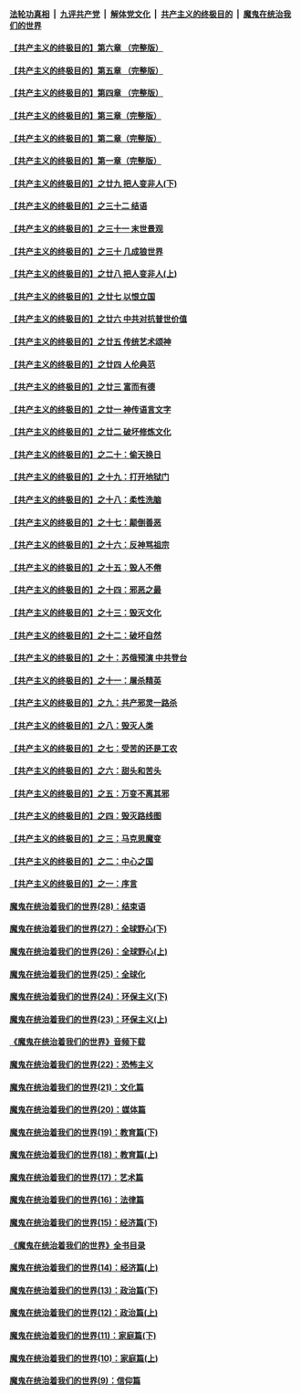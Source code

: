 ####  [法轮功真相](../../../../basic/blob/master/README.md?t=10090726) &nbsp;|&nbsp; [九评共产党](../../../../9ping.md/blob/master/README.md?t=10090726) &nbsp;|&nbsp; [解体党文化](../../../../jtdwh.md/blob/master/README.md?t=10090726)  &nbsp;|&nbsp; [共产主义的终极目的](../../../../gczydzjmd.md/blob/master/README.md?t=10090726) &nbsp;|&nbsp; [魔鬼在统治我们的世界](../../../../mgztzwmdsj.md/blob/master/README.md?t=10090726) 

#### [【共产主义的终极目的】第六章 （完整版）](../pages/nsc422/n11428913.md?t=10090726) 

#### [【共产主义的终极目的】第五章 （完整版）](../pages/nsc422/n11428912.md?t=10090726) 

#### [【共产主义的终极目的】第四章 （完整版）](../pages/nsc422/n11428907.md?t=10090726) 

#### [【共产主义的终极目的】第三章（完整版）](../pages/nsc422/n11428848.md?t=10090726) 

#### [【共产主义的终极目的】第二章（完整版）](../pages/nsc422/n11428831.md?t=10090726) 

#### [【共产主义的终极目的】第一章（完整版）](../pages/nsc422/n11417651.md?t=10090726) 

#### [【共产主义的终极目的】之廿九 把人变非人(下)](../pages/nsc422/n11344140.md?t=10090726) 

#### [【共产主义的终极目的】之三十二 结语](../pages/nsc422/n11360535.md?t=10090726) 

#### [【共产主义的终极目的】之三十一 末世景观](../pages/nsc422/n11351129.md?t=10090726) 

#### [【共产主义的终极目的】之三十 几成狼世界](../pages/nsc422/n11348280.md?t=10090726) 

#### [【共产主义的终极目的】之廿八 把人变非人(上)](../pages/nsc422/n11340492.md?t=10090726) 

#### [【共产主义的终极目的】之廿七 以恨立国](../pages/nsc422/n11336944.md?t=10090726) 

#### [【共产主义的终极目的】之廿六 中共对抗普世价值](../pages/nsc422/n11324785.md?t=10090726) 

#### [【共产主义的终极目的】之廿五 传统艺术颂神](../pages/nsc422/n11296396.md?t=10090726) 

#### [【共产主义的终极目的】之廿四 人伦典范](../pages/nsc422/n11296397.md?t=10090726) 

#### [【共产主义的终极目的】之廿三 富而有德](../pages/nsc422/n11283598.md?t=10090726) 

#### [【共产主义的终极目的】之廿一 神传语言文字](../pages/nsc422/n11263265.md?t=10090726) 

#### [【共产主义的终极目的】之廿二 破坏修炼文化](../pages/nsc422/n11245728.md?t=10090726) 

#### [【共产主义的终极目的】之二十：偷天换日](../pages/nsc422/n11238846.md?t=10090726) 

#### [【共产主义的终极目的】之十九：打开地狱门](../pages/nsc422/n11206376.md?t=10090726) 

#### [【共产主义的终极目的】之十八：柔性洗脑](../pages/nsc422/n11199994.md?t=10090726) 

#### [【共产主义的终极目的】之十七：颠倒善恶](../pages/nsc422/n11179782.md?t=10090726) 

#### [【共产主义的终极目的】之十六：反神骂祖宗](../pages/nsc422/n11166798.md?t=10090726) 

#### [【共产主义的终极目的】之十五：毁人不倦](../pages/nsc422/n11166792.md?t=10090726) 

#### [【共产主义的终极目的】之十四：邪恶之最](../pages/nsc422/n11150249.md?t=10090726) 

#### [【共产主义的终极目的】之十三：毁灭文化](../pages/nsc422/n11135227.md?t=10090726) 

#### [【共产主义的终极目的】之十二：破坏自然](../pages/nsc422/n11135214.md?t=10090726) 

#### [【共产主义的终极目的】之十：苏俄预演 中共登台](../pages/nsc422/n11118424.md?t=10090726) 

#### [【共产主义的终极目的】之十一：屠杀精英](../pages/nsc422/n11118442.md?t=10090726) 

#### [【共产主义的终极目的】之九：共产邪灵一路杀](../pages/nsc422/n11114139.md?t=10090726) 

#### [【共产主义的终极目的】之八：毁灭人类](../pages/nsc422/n11108503.md?t=10090726) 

#### [【共产主义的终极目的】之七：受苦的还是工农](../pages/nsc422/n11101809.md?t=10090726) 

#### [【共产主义的终极目的】之六：甜头和苦头](../pages/nsc422/n11096971.md?t=10090726) 

#### [【共产主义的终极目的】之五：万变不离其邪](../pages/nsc422/n11091285.md?t=10090726) 

#### [【共产主义的终极目的】之四：毁灭路线图](../pages/nsc422/n11086284.md?t=10090726) 

#### [【共产主义的终极目的】之三：马克思魔变](../pages/nsc422/n11061941.md?t=10090726) 

#### [【共产主义的终极目的】之二：中心之国](../pages/nsc422/n11047728.md?t=10090726) 

#### [【共产主义的终极目的】之一：序言](../pages/nsc422/n11086077.md?t=10090726) 

#### [魔鬼在统治着我们的世界(28)：结束语](../pages/nsc422/n10936246.md?t=10090726) 

#### [魔鬼在统治着我们的世界(27)：全球野心(下)](../pages/nsc422/n10928319.md?t=10090726) 

#### [魔鬼在统治着我们的世界(26)：全球野心(上)](../pages/nsc422/n10900318.md?t=10090726) 

#### [魔鬼在统治着我们的世界(25)：全球化](../pages/nsc422/n10788205.md?t=10090726) 

#### [魔鬼在统治着我们的世界(24)：环保主义(下)](../pages/nsc422/n10695307.md?t=10090726) 

#### [魔鬼在统治着我们的世界(23)：环保主义(上)](../pages/nsc422/n10688613.md?t=10090726) 

#### [《魔鬼在统治着我们的世界》音频下载](../pages/nsc422/n10635553.md?t=10090726) 

#### [魔鬼在统治着我们的世界(22)：恐怖主义](../pages/nsc422/n10614727.md?t=10090726) 

#### [魔鬼在统治着我们的世界(21)：文化篇](../pages/nsc422/n10597706.md?t=10090726) 

#### [魔鬼在统治着我们的世界(20)：媒体篇](../pages/nsc422/n10586579.md?t=10090726) 

#### [魔鬼在统治着我们的世界(19)：教育篇(下)](../pages/nsc422/n10564808.md?t=10090726) 

#### [魔鬼在统治着我们的世界(18)：教育篇(上)](../pages/nsc422/n10526970.md?t=10090726) 

#### [魔鬼在统治着我们的世界(17)：艺术篇](../pages/nsc422/n10499093.md?t=10090726) 

#### [魔鬼在统治着我们的世界(16)：法律篇](../pages/nsc422/n10485969.md?t=10090726) 

#### [魔鬼在统治着我们的世界(15)：经济篇(下)](../pages/nsc422/n10469975.md?t=10090726) 

#### [《魔鬼在统治着我们的世界》全书目录](../pages/nsc422/n10464261.md?t=10090726) 

#### [魔鬼在统治着我们的世界(14)：经济篇(上)](../pages/nsc422/n10457370.md?t=10090726) 

#### [魔鬼在统治着我们的世界(13)：政治篇(下)](../pages/nsc422/n10448270.md?t=10090726) 

#### [魔鬼在统治着我们的世界(12)：政治篇(上)](../pages/nsc422/n10444576.md?t=10090726) 

#### [魔鬼在统治着我们的世界(11)：家庭篇(下)](../pages/nsc422/n10440961.md?t=10090726) 

#### [魔鬼在统治着我们的世界(10)：家庭篇(上)](../pages/nsc422/n10435448.md?t=10090726) 

#### [魔鬼在统治着我们的世界(9)：信仰篇](../pages/nsc422/n10432159.md?t=10090726) 

